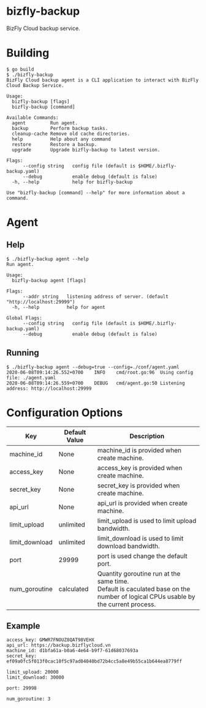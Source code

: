 # bizfly-backup
BizFly Cloud backup service.

# Building

```shell script
$ go build
$ ./bizfly-backup
BizFly Cloud backup agent is a CLI application to interact with BizFly Cloud Backup Service.

Usage:
  bizfly-backup [flags]
  bizfly-backup [command]

Available Commands:
  agent         Run agent.
  backup        Perform backup tasks.
  cleanup-cache Remove old cache directories.
  help          Help about any command
  restore       Restore a backup.
  upgrade       Upgrade bizfly-backup to latest version.

Flags:
      --config string   config file (default is $HOME/.bizfly-backup.yaml)
      --debug           enable debug (default is false)
  -h, --help            help for bizfly-backup

Use "bizfly-backup [command] --help" for more information about a command.
```

# Agent

## Help

```shell script
$ ./bizfly-backup agent --help
Run agent.

Usage:
  bizfly-backup agent [flags]

Flags:
      --addr string   listening address of server. (default "http://localhost:29999")
  -h, --help          help for agent

Global Flags:
      --config string   config file (default is $HOME/.bizfly-backup.yaml)
      --debug           enable debug (default is false)
```
## Running

```shell script
$ ./bizfly-backup agent --debug=true --config=./conf/agent.yaml
2020-06-08T09:14:26.552+0700	INFO	cmd/root.go:96	Using config file: ./agent.yaml
2020-06-08T09:14:26.559+0700	DEBUG	cmd/agent.go:50	Listening address: http://localhost:29999
```

# Configuration Options

| Key | Default Value | Description                                                                                                                          |
|-----|---------------|--------------------------------------------------------------------------------------------------------------------------------------|
| machine_id | None          | machine_id is provided when create machine.                                                                                       |
| access_key | None          | access_key is provided when create machine.                                                                                          |
| secret_key | None          | secret_key is provided when create machine.                                                                                          |
| api_url | None          | api_url is provided when create machine.                                                                                               |
| limit_upload | unlimited     | limit_upload is used to limit upload bandwidth.                                                                                      |
| limit_download | unlimited     | limit_download is used to limit download bandwidth.                                                                                  |
| port | 29999          | port is used change the default port.                                                                                                |
| num_goroutine | calculated    | Quantity goroutine run at the same time. <br/>Default is caculated base on the number of logical CPUs usable by the current process. |

## Example

```shell script
access_key: GMWR7FNOUZ8QAT98VEHX
api_url: https://backup.bizflycloud.vn
machine_id: d1bfa61a-b0a6-4e64-b9f7-61d68037693a
secret_key: ef09a0fc5f013f0cac10f5c97ad04040bd72b4cc5a8e49b55ca1b644ea8779ff

limit_upload: 20000
limit_download: 30000

port: 29998

num_goroutine: 3
```
